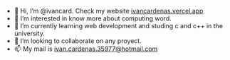 - 👋 Hi, I’m @ivancard. Check my website [ivancardenas.vercel.app](https://ivancardenas.vercel.app)
- 👀 I’m interested in know more about computing word.
- 🌱 I’m currently learning web development and studing c and c++ in the university.
- 💞️ I’m looking to collaborate on any proyect. 
- 📫 My mail is ivan.cardenas.35977@hotmail.com

<!---
ivancard/ivancard is a ✨ special ✨ repository because its `README.md` (this file) appears on your GitHub profile.
You can click the Preview link to take a look at your changes.
--->
